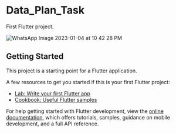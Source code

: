 # Data_Plan_Task

First Flutter project.

![WhatsApp Image 2023-01-04 at 10 42 28 PM](https://user-images.githubusercontent.com/108977638/210611501-5b1b4231-74a5-4992-a158-3ae17fd38c92.jpeg)

## Getting Started

This project is a starting point for a Flutter application.

A few resources to get you started if this is your first Flutter project:

- [Lab: Write your first Flutter app](https://docs.flutter.dev/get-started/codelab)
- [Cookbook: Useful Flutter samples](https://docs.flutter.dev/cookbook)

For help getting started with Flutter development, view the
[online documentation](https://docs.flutter.dev/), which offers tutorials,
samples, guidance on mobile development, and a full API reference.
